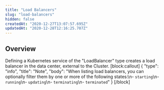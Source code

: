 ```yaml
---
title: "Load Balancers"
slug: "load-balancers"
hidden: false
createdAt: "2020-12-27T13:07:57.695Z"
updatedAt: "2020-12-28T12:16:25.707Z"
---
```

## Overview
Defining a Kubernetes service of the "LoadBalancer" type creates a load balancer in the data center, external to the Cluster.
[block:callout]
{
  "type": "info",
  "title": "Note",
  "body": "When listing load balancers, you can optionally filter them by one or more of the following states:\n- `starting`\n- `running`\n- `updating`\n- `terminating`\n- `terminated`"
}
[/block]